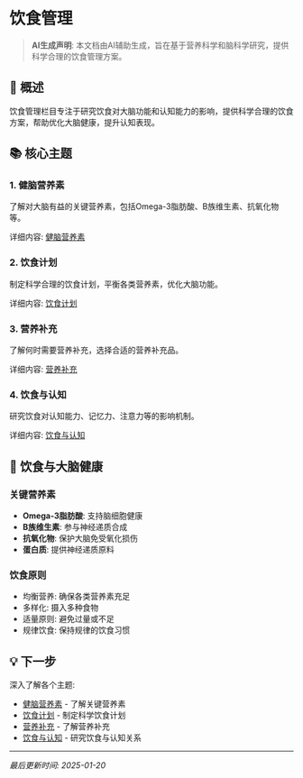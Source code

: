 # 饮食管理

> **AI生成声明**: 本文档由AI辅助生成，旨在基于营养科学和脑科学研究，提供科学合理的饮食管理方案。

## 🎯 概述

饮食管理栏目专注于研究饮食对大脑功能和认知能力的影响，提供科学合理的饮食方案，帮助优化大脑健康，提升认知表现。

## 📚 核心主题

### 1. 健脑营养素

了解对大脑有益的关键营养素，包括Omega-3脂肪酸、B族维生素、抗氧化物等。

详细内容: [健脑营养素](./brain-nutrients.md)

### 2. 饮食计划

制定科学合理的饮食计划，平衡各类营养素，优化大脑功能。

详细内容: [饮食计划](./meal-planning.md)

### 3. 营养补充

了解何时需要营养补充，选择合适的营养补充品。

详细内容: [营养补充](./supplements.md)

### 4. 饮食与认知

研究饮食对认知能力、记忆力、注意力等的影响机制。

详细内容: [饮食与认知](./nutrition-cognition.md)

## 🧠 饮食与大脑健康

### 关键营养素

- **Omega-3脂肪酸**: 支持脑细胞健康
- **B族维生素**: 参与神经递质合成
- **抗氧化物**: 保护大脑免受氧化损伤
- **蛋白质**: 提供神经递质原料

### 饮食原则

- 均衡营养: 确保各类营养素充足
- 多样化: 摄入多种食物
- 适量原则: 避免过量或不足
- 规律饮食: 保持规律的饮食习惯

## 💡 下一步

深入了解各个主题:

- [健脑营养素](./brain-nutrients.md) - 了解关键营养素
- [饮食计划](./meal-planning.md) - 制定科学饮食计划
- [营养补充](./supplements.md) - 了解营养补充
- [饮食与认知](./nutrition-cognition.md) - 研究饮食与认知关系

---

*最后更新时间: 2025-01-20*

